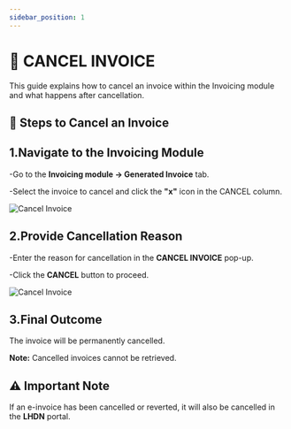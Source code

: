```yaml
---
sidebar_position: 1
---
```


# 🧾 CANCEL INVOICE

This guide explains how to cancel an invoice within the Invoicing module and what happens after cancellation.

## 🔄 Steps to Cancel an Invoice

## 1.Navigate to the Invoicing Module

-Go to the **Invoicing module → Generated Invoice** tab.

-Select the invoice to cancel and click the **"x"** icon in the CANCEL column.

 ![Cancel Invoice](/img/cancel_invoice.png)

## 2.Provide Cancellation Reason

-Enter the reason for cancellation in the **CANCEL INVOICE** pop-up.

-Click the **CANCEL** button to proceed.

 ![Cancel Invoice](/img/cancel_invoice_popup.png)

## 3.Final Outcome

The invoice will be permanently cancelled.

**Note:** Cancelled invoices cannot be retrieved.

## ⚠️ Important Note

If an e-invoice has been cancelled or reverted, it will also be cancelled in the **LHDN** portal.